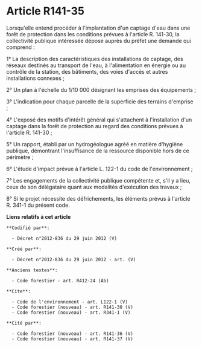 # Article R141-35

Lorsqu'elle entend procéder à l'implantation d'un captage d'eau dans une forêt de protection dans les conditions prévues à
l'article R. 141-30, la collectivité publique intéressée dépose auprès du préfet une demande qui comprend : 

1° La description des caractéristiques des installations de captage, des réseaux destinés au transport de l'eau, à
l'alimentation en énergie ou au contrôle de la station, des bâtiments, des voies d'accès et autres installations connexes ; 

2° Un plan à l'échelle du 1/10 000 désignant les emprises des équipements ; 

3° L'indication pour chaque parcelle de la superficie des terrains d'emprise ; 

4° L'exposé des motifs d'intérêt général qui s'attachent à l'installation d'un captage dans la forêt de protection au regard
des conditions prévues à l'article R. 141-30 ; 

5° Un rapport, établi par un hydrogéologue agréé en matière d'hygiène publique, démontrant l'insuffisance de la ressource
disponible hors de ce périmètre ; 

6° L'étude d'impact prévue à l'article L. 122-1 du code de l'environnement ; 

7° Les engagements de la collectivité publique compétente et, s'il y a lieu, ceux de son délégataire quant aux modalités
d'exécution des travaux ; 

8° Si le projet nécessite des défrichements, les éléments prévus à l'article R. 341-1 du présent code.

**Liens relatifs à cet article**

	**Codifié par**:

	  - Décret n°2012-836 du 29 juin 2012 (V)

	**Créé par**:

	  - Décret n°2012-836 du 29 juin 2012 - art. (V)

	**Anciens textes**:

	  - Code forestier - art. R412-24 (Ab)

	**Cite**:

	  - Code de l'environnement - art. L122-1 (V)
	  - Code forestier (nouveau) - art. R141-30 (V)
	  - Code forestier (nouveau) - art. R341-1 (V)

	**Cité par**:

	  - Code forestier (nouveau) - art. R141-36 (V)
	  - Code forestier (nouveau) - art. R141-37 (V)

